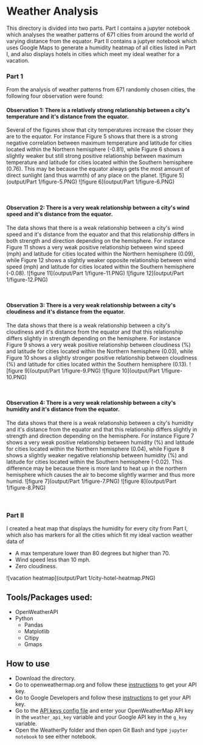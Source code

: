 # Weather Analysis

This directory is divided into two parts. Part I contains a jupyter notebook which analyses the weather patterns of 671 cities from around the world of varying distance from the equator. Part II contains a juptyer notebook which uses Google Maps to generate a humidity heatmap of all cities listed in Part I, and also displays hotels in cities which meet my ideal weather for a vacation.

### Part 1

From the analysis of weather patterns from 671 randomly chosen cities, the following four observation were found:
#### Observation 1: There is a relatively strong relationship between a city's temperature and it's distance from the equator.
Several of the figures show that city temperatures increase the closer they are to the equator. For instance Figure 5 shows that there is a strong negative correlation between maximum temperature and latitude for cities located within the Northern hemisphere (-0.81), while Figure 6 shows a slightly weaker but still strong positive relationship between maximum temperature and latitude for cities located within the Southern hemisphere (0.76). This may be because the equator always gets the most amount of direct sunlight (and thus warmth) of any place on the planet.
![figure 5](output/Part 1/figure-5.PNG)
![figure 6](output/Part 1/figure-6.PNG)

<br>

#### Observation 2: There is a very weak relationship between a city's wind speed and it's distance from the equator.
The data shows that there is a weak relationship between a city's wind speed and it's distance from the equator and that this relationship differs in both strength and direction depending on the hemisphere. For instance Figure 11 shows a very weak positive relationship between wind speed (mph) and latitude for cities located within the Northern hemisphere (0.09), while Figure 12 shows a slightly weaker opposite relationship between wind speed (mph) and latitude for cities located within the Southern hemisphere (-0.08).
![figure 11](output/Part 1/figure-11.PNG)
![figure 12](output/Part 1/figure-12.PNG)

<br>

#### Observation 3: There is a very weak relationship between a city's cloudiness and it's distance from the equator.
The data shows that there is a weak relationship between a city's cloudiness and it's distance from the equator and that this relationship differs slightly in strength depending on the hemisphere. For instance Figure 9 shows a very weak positive relationship between cloudiness (%) and latitude for cities located within the Northern hemisphere (0.03), while Figure 10 shows a slightly stronger positive relationship between cloudiness (%) and latitude for cities located within the Southern hemisphere (0.13).
![figure 9](output/Part 1/figure-9.PNG)
![figure 10](output/Part 1/figure-10.PNG)

<br>

#### Observation 4: There is a very weak relationship between a city's humidity and it's distance from the equator.
The data shows that there is a weak relationship between a city's humidity and it's distance from the equator and that this relationship differs slightly in strength and direction depending on the hemisphere. For instance Figure 7 shows a very weak positive relationship between humidity (%) and latitude for cities located within the Northern hemisphere (0.04), while Figure 8 shows a slightly weaker negative relationship between humidity (%) and latitude for cities located within the Southern hemisphere (-0.02). This difference may be because there is more land to heat up in the northern hemisphere which causes the air to become slightly warmer and thus more humid.
![figure 7](output/Part 1/figure-7.PNG)
![figure 8](output/Part 1/figure-8.PNG)

<br>

### Part II 

I created a heat map that displays the humidity for every city from Part I, which also has markers for all the cities which fit my ideal vaction weather data of 
- A max temperature lower than 80 degrees but higher than 70.
- Wind speed less than 10 mph.
- Zero cloudiness.

![vacation heatmap](output/Part 1/city-hotel-heatmap.PNG)

## Tools/Packages used:
- OpenWeatherAPI
- Python
  - Pandas
  - Matplotlib
  - Citipy
  - Gmaps

## How to use
- Download the directory.
- Go to openweathermap.org and follow these [instructions](https://openweathermap.org/appid) to get your API key.
- Go to Google Developers and follow these [instructions](https://developers.google.com/maps/documentation/embed/get-api-key) to get your API key.
- Go to the [API keys config file](WeatherPy/api_keys.py) and enter your OpenWeatherMap API key in the `weather_api_key` variable and your Google API key in the `g_key` variable.
- Open the WeatherPy folder and then open Git Bash and type `jupyter notebook` to see either notebook.
